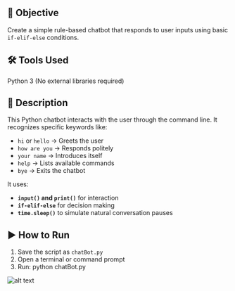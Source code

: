 ## 📌 Objective
Create a simple rule-based chatbot that responds to user inputs using basic `if-elif-else` conditions.

## 🛠 Tools Used
Python 3 (No external libraries required)

## 📜 Description
This Python chatbot interacts with the user through the command line. It recognizes specific keywords like:
- `hi` or `hello` → Greets the user
- `how are you` → Responds politely
- `your name` → Introduces itself
- `help` → Lists available commands
- `bye` → Exits the chatbot

It uses:
- **`input()` and `print()`** for interaction
- **`if-elif-else`** for decision making
- **`time.sleep()`** to simulate natural conversation pauses

## ▶️ How to Run
1. Save the script as `chatBot.py`
2. Open a terminal or command prompt
3. Run:
    python chatBot.py

![alt text](<Screenshot 2025-08-15 173208.png>)